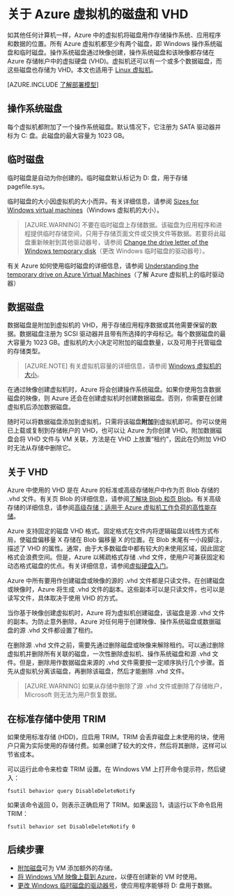 <properties
    pageTitle="关于 Windows VM 的磁盘和 VHD | Azure"
    description="了解 Azure 中 Windows 虚拟机磁盘和 VHD 的基础知识。"
    services="virtual-machines-windows"
    documentationcenter=""
    author="cynthn"
    manager="timlt"
    editor="tysonn"
    tags="azure-resource-manager,azure-service-management" />
<tags
    ms.assetid="0142c64d-5e8c-4d62-aa6f-06d6261f485a"
    ms.service="virtual-machines-windows"
    ms.workload="infrastructure-services"
    ms.tgt_pltfrm="vm-windows"
    ms.devlang="na"
    ms.topic="article"
    ms.date="11/18/2016"
    wacn.date="01/20/2017"
    ms.author="cynthn" />  


# 关于 Azure 虚拟机的磁盘和 VHD
如其他任何计算机一样，Azure 中的虚拟机将磁盘用作存储操作系统、应用程序和数据的位置。所有 Azure 虚拟机都至少有两个磁盘，即 Windows 操作系统磁盘和临时磁盘。操作系统磁盘通过映像创建，操作系统磁盘和该映像都存储在 Azure 存储帐户中的虚拟硬盘 (VHD)。虚拟机还可以有一个或多个数据磁盘，而这些磁盘也存储为 VHD。本文也适用于 [Linux 虚拟机](/documentation/articles/virtual-machines-linux-about-disks-vhds/)。

[AZURE.INCLUDE [了解部署模型](../../includes/learn-about-deployment-models-both-include.md)]

## 操作系统磁盘
每个虚拟机都附加了一个操作系统磁盘。默认情况下，它注册为 SATA 驱动器并标为 C: 盘。此磁盘的最大容量为 1023 GB。

## 临时磁盘
临时磁盘是自动为你创建的。临时磁盘默认标记为 D: 盘，用于存储 pagefile.sys。

临时磁盘的大小因虚拟机的大小而异。有关详细信息，请参阅 [Sizes for Windows virtual machines](/documentation/articles/virtual-machines-windows-sizes/)（Windows 虚拟机的大小）。

> [AZURE.WARNING]
不要在临时磁盘上存储数据。该磁盘为应用程序和进程提供临时存储空间，只用于存储页面文件或交换文件等数据。若要将此磁盘重新映射到其他驱动器号，请参阅 [Change the drive letter of the Windows temporary disk](/documentation/articles/virtual-machines-windows-classic-change-drive-letter/)（更改 Windows 临时磁盘的驱动器号）。
> 
> 

有关 Azure 如何使用临时磁盘的详细信息，请参阅 [Understanding the temporary drive on Azure Virtual Machines](https://blogs.msdn.microsoft.com/mast/2013/12/06/understanding-the-temporary-drive-on-windows-azure-virtual-machines/)（了解 Azure 虚拟机上的临时驱动器）

## 数据磁盘
数据磁盘是附加到虚拟机的 VHD，用于存储应用程序数据或其他需要保留的数据。数据磁盘注册为 SCSI 驱动器并且带有所选择的字母标记。每个数据磁盘的最大容量为 1023 GB。虚拟机的大小决定可附加的磁盘数量，以及可用于托管磁盘的存储类型。

> [AZURE.NOTE]
有关虚拟机容量的详细信息，请参阅 [Windows 虚拟机的大小](/documentation/articles/virtual-machines-windows-sizes/)。
> 
> 

在通过映像创建虚拟机时，Azure 将会创建操作系统磁盘。如果你使用包含数据磁盘的映像，则 Azure 还会在创建虚拟机时创建数据磁盘。否则，你需要在创建虚拟机后添加数据磁盘。

随时可以将数据磁盘添加到虚拟机，只需将该磁盘**附加**到虚拟机即可。你可以使用已上载或复制到存储帐户的 VHD，也可以让 Azure 为你创建 VHD。附加数据磁盘会将 VHD 文件与 VM 关联，方法是在 VHD 上放置“租约”，因此在仍附加 VHD 时无法从存储中删除它。

## 关于 VHD
Azure 中使用的 VHD 是在 Azure 的标准或高级存储帐户中作为页 Blob 存储的 .vhd 文件。有关页 Blob 的详细信息，请参阅[了解块 Blob 和页 Blob](https://msdn.microsoft.com/zh-cn/library/ee691964.aspx)。有关高级存储的详细信息，请参阅[高级存储：适用于 Azure 虚拟机工作负荷的高性能存储](/documentation/articles/storage-premium-storage/)。

Azure 支持固定的磁盘 VHD 格式。固定格式在文件内将逻辑磁盘以线性方式布局，使磁盘偏移量 X 存储在 Blob 偏移量 X 的位置。在 Blob 末尾有一小段脚注，描述了 VHD 的属性。通常，由于大多数磁盘中都有较大的未使用区域，因此固定格式会浪费空间。但是，Azure 以稀疏格式存储 .vhd 文件，使用户可兼获固定和动态格式磁盘的优点。有关详细信息，请参阅[虚拟硬盘入门](https://technet.microsoft.com/zh-cn/library/dd979539.aspx)。

Azure 中所有要用作创建磁盘或映像的源的 .vhd 文件都是只读文件。在创建磁盘或映像时，Azure 将生成 .vhd 文件的副本。这些副本可以是只读文件，也可以是读写文件，具体取决于使用 VHD 的方式。

当你基于映像创建虚拟机时，Azure 将为虚拟机创建磁盘，该磁盘是源 .vhd 文件的副本。为防止意外删除，Azure 对任何用于创建映像、操作系统磁盘或数据磁盘的源 .vhd 文件都设置了租约。

在删除源 .vhd 文件之前，需要先通过删除磁盘或映像来解除租约。可以通过删除虚拟机并删除所有关联的磁盘，一次性删除虚拟机、操作系统磁盘和源 .vhd 文件。但是，删除用作数据磁盘来源的 .vhd 文件需要按一定顺序执行几个步骤。首先从虚拟机分离该磁盘，再删除该磁盘，然后才能删除 .vhd 文件。

> [AZURE.WARNING]
如果从存储中删除了源 .vhd 文件或删除了存储帐户，Microsoft 则无法为用户恢复数据。
> 
> 

## 在标准存储中使用 TRIM

如果使用标准存储 (HDD)，应启用 TRIM。TRIM 会丢弃磁盘上未使用的块，使用户只需为实际使用的存储付费。如果创建了较大的文件，然后将其删除，这样可以节省成本。

可以运行此命令来检查 TRIM 设置。在 Windows VM 上打开命令提示符，然后键入：

    fsutil behavior query DisableDeleteNotify

如果该命令返回 0，则表示正确启用了 TRIM。如果返回 1，请运行以下命令启用 TRIM：

    fsutil behavior set DisableDeleteNotify 0

## 后续步骤
* [附加磁盘](/documentation/articles/virtual-machines-windows-attach-disk-portal/)可为 VM 添加额外的存储。
* [将 Windows VM 映像上载到 Azure](/documentation/articles/virtual-machines-windows-upload-image/)，以便在创建新的 VM 时使用。
* [更改 Windows 临时磁盘的驱动器号](/documentation/articles/virtual-machines-windows-classic-change-drive-letter/)，使应用程序能够将 D: 盘用于数据。

<!---HONumber=Mooncake_0116_2017-->